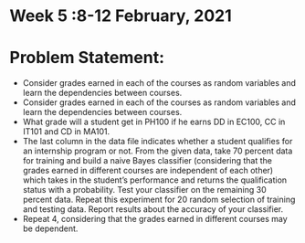 # Week 5 :8-12 February, 2021
# Problem Statement:
- Consider grades earned in each of the courses as random variables and learn the
dependencies between courses.
- Consider grades earned in each of the courses as random variables and learn the
dependencies between courses.
- What grade will a student get in PH100 if he earns DD in EC100, CC in IT101 and CD in
MA101.
- The last column in the data file indicates whether a student qualifies for an internship
program or not. From the given data, take 70 percent data for training and build a naive
Bayes classifier (considering that the grades earned in different courses are independent
of each other) which takes in the student’s performance and returns the qualification
status with a probability. Test your classifier on the remaining 30 percent data. Repeat
this experiment for 20 random selection of training and testing data. Report results about
the accuracy of your classifier.
-  Repeat 4, considering that the grades earned in different courses may be dependent.
